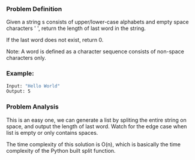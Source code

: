 ### Problem Definition
Given a string s consists of upper/lower-case alphabets and empty space characters ' ', return the length of last word in the string.

If the last word does not exist, return 0.

Note: A word is defined as a character sequence consists of non-space characters only.

### Example:
```bash
Input: "Hello World"
Output: 5
```

### Problem Analysis
This is an easy one, we can generate a list by spliting the entire string on space, and output the length of last word. Watch for the edge case when list is empty or only contains spaces.

The time complexity of this solution is O(n), which is basically the time complexity of the Python built split function.